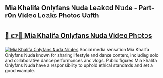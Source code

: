 ## Mia Khalifa Onlyfans Nuda Le𝚊k𝚎d N𝚞𝚍e - Part-r0n Vid𝚎o Le𝚊ks Photos Uafth

# <h2><a href="http://fbelkc8.evod.top/?m=Mia+Khalifa+Onlyfans+Nuda">🔗 👉🔴 Mia Khalifa Onlyfans Nuda Vid𝚎o Ph𝚘t𝚘s</a></h2>

[![Mia Khalifa Onlyfans Nuda N𝚞d𝚎s](https://i.imgur.com/8V9OHl7.gif)](http://fbelkc8.evod.top/?m=Mia+Khalifa+Onlyfans+Nuda)
Social media sensation Mia Khalifa Onlyfans Nuda known for sharing lifestyle and dance content, including solo and collaborative dance performances and vlogs. Public figures Mia Khalifa Onlyfans Nuda have a responsibility to uphold ethical standards and set a good example. 
